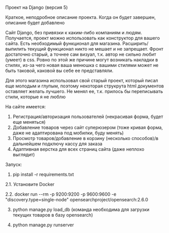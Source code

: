 Проект на Django (версия 5)

Краткое, неподробное описание проекта. Когда он будет завершен, описание будет добавлено

Сайт Django, без привязки к каким-либо компаниям и людям. Получается, проект можно использовать как конструктор для вашего сайта. Есть необходимый функционал для магазина. Расширить/выпилить текущий функционал никто не мешает и не запрещает. 
Фронт достаточно старый, а точнее сам визуал, т.к. автор не сильно любит (умеет) в css. Ровно по этой же причине могут возникать накладки в стилях, из-за чего новая ваша менюшка с вашими стилями может не быть таковой, каковой вы себе ее представляли.

Для этого магазина использовал свой старый проект, который писал еще молодым и глупым, поэтому некоторая струкрута html документов оставляет желать лучшего. Не менял ее, т.к. прилось бы переписывать стили, которые я не люблю

На сайте имеется:
1. Регистрация/авторизация пользователей (некрасивая форма, будет еще меняться)
2. Добавление товаров через сайт суперюзером (тоже кривая форма, даже не адаптирована под мобилки, буду менять)
3. Просмотр товаров/добавление в корзину (несколько способов)/в дальнейшем подключу кассу для заказа
4. Адаптивная верстка для всех страниц сайта (даже неплохо выглядит)

Запуск:
1. pip install -r requirements.txt

2.1. Установите Docker

2.2. docker run --rm -p 9200:9200 -p 9600:9600 -e "discovery.type=single-node" opensearchproject/opensearch:2.6.0

3. python manage.py load_db (команда необходима для загрузки текущих товаров в базу opensearch)

4. python manage.py runserver
